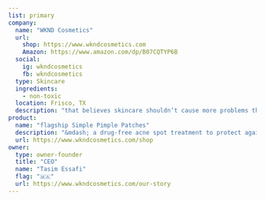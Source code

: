 ```yaml
---
list: primary
company:
  name: "WKND Cosmetics"
  url:
    shop: https://www.wkndcosmetics.com
    Amazon: https://www.amazon.com/dp/B07CQTYP6B
  social:
    ig: wkndcosmetics
    fb: wkndcosmetics
  type: Skincare
  ingredients:
    - non-toxic
  location: Frisco, TX
  description: "that believes skincare shouldn’t cause more problems than it solves"
product:
  name: "flagship Simple Pimple Patches"
  description: "&mdash; a drug-free acne spot treatment to protect against irritants while promoting faster healing"
  url: https://www.wkndcosmetics.com/shop
owner:
  type: owner-founder
  title: "CEO"
  name: "Tasim Essafi"
  flag: "🇲🇦"
  url: https://www.wkndcosmetics.com/our-story
---
```

